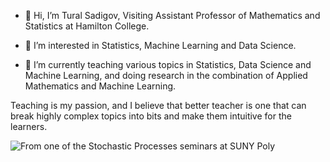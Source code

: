 
-   👋 Hi, I’m Tural Sadigov, Visiting Assistant Professor of
    Mathematics and Statistics at Hamilton College.

-   👀 I’m interested in Statistics, Machine Learning and Data
    Science.

-   🌱 I’m currently teaching various topics in Statistics, Data Science
    and Machine Learning, and doing research in the combination of
    Applied Mathematics and Machine Learning.

Teaching is my passion, and I believe that better teacher is one that
can break highly complex topics into bits and make them intuitive for
the learners.

![From one of the Stochastic Processes seminars at SUNY
Poly](teaching.png)
